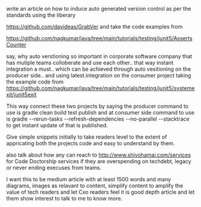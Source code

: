 write an article on how to induce auto generated version control as per the standards using the liberary

https://github.com/davideas/GrabVer and take the code examples from

https://github.com/nagkumar/java/tree/main/tutorials/testing/junit5/AssertsCounter

say, why auto verstioning so important in corporate software company that has mutiple teams colloberate and use each other..
that way instant integration a must.. which can be achieved through auto vesitioning on the producer side.. and using latest.integration on the consumer project taking the example code from https://github.com/nagkumar/java/tree/main/tutorials/testing/junit5/systemexit/junit5exit

This way connect these two projects by saying the producer command to use is gradle clean build test publish and at consumer side command to use is gradle --rerun-tasks --refresh-dependencies --no-parallel --stacktrace to get instant update of that is published.

Give simple snippets initially to take readers level to the extent of appricating both the projects code and easy to understand by them.

also talk about how any can reach to http://www.shivohamai.com/services for Code Doctorship services if they are overspending on techdebt, legacy or never ending execuses from teams.

I want this to be medium article with at least 1500 words and many diagrams, images as relavant to content, simplify content to amplify the value of tech readers and let Cxo readers feel it is good depth article and let them show interest to talk to me to know more.